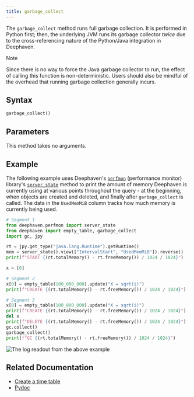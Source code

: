 ```yaml
---
title: garbage_collect
---
```


The `garbage_collect` method runs full garbage collection. It is performed in Python first; then, the underlying JVM runs its garbage collector _twice_ due to the cross-referencing nature of the Python/Java integration in Deephaven.

> [!NOTE]
> Since there is no way to force the Java garbage collector to run, the effect of calling this function is non-deterministic.
> Users should also be mindful of the overhead that running garbage collection generally incurs.

## Syntax

```python syntax
garbage_collect()
```

## Parameters

This method takes no arguments.

## Example

The following example uses Deephaven's [`perfmon`](/core/pydoc/code/deephaven.perfmon.html?module-deephaven.perfmon=) (performance monitor) library's [`server_state`](/core/pydoc/code/deephaven.perfmon.html?module-deephaven.perfmon=#deephaven.perfmon.server_state) method to print the amount of memory Deephaven is currently using at various points throughout the query - at the beginning, when objects are created and deleted, and finally after `garbage_collect` is called. The data in the `UsedMemMiB` column tracks how much memory is currently being used.

```python order=mem
# Segment 1
from deephaven.perfmon import server_state
from deephaven import empty_table, garbage_collect
import gc, jpy

rt = jpy.get_type("java.lang.Runtime").getRuntime()
mem = server_state().view(["IntervalStart", "UsedMemMiB"]).reverse()
print(f"START {(rt.totalMemory() - rt.freeMemory()) / 1024 / 1024}")

x = [0]

# Segment 2
x[0] = empty_table(100_000_000).update("X = sqrt(i)")
print(f"CREATE {(rt.totalMemory() - rt.freeMemory()) / 1024 / 1024}")

# Segment 3
x[0] = empty_table(100_000_000).update("X = sqrt(i)")
print(f"CREATE {(rt.totalMemory() - rt.freeMemory()) / 1024 / 1024}")
del x
print(f"DELETE {(rt.totalMemory() - rt.freeMemory()) / 1024 / 1024}")
gc.collect()
garbage_collect()
print(f"GC {(rt.totalMemory() - rt.freeMemory()) / 1024 / 1024}")
```

![The log readout from the above example](../assets/reference/python/gc-perfmon.png)

## Related Documentation

- [Create a time table](../how-to-guides/time-table.md)
- [Pydoc](/core/pydoc/code/deephaven.html#deephaven.garbage_collect)
